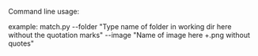 Command line usage:

example: match.py --folder "Type name of folder in working dir here without the quotation marks" --image "Name of image here +.png without quotes"
